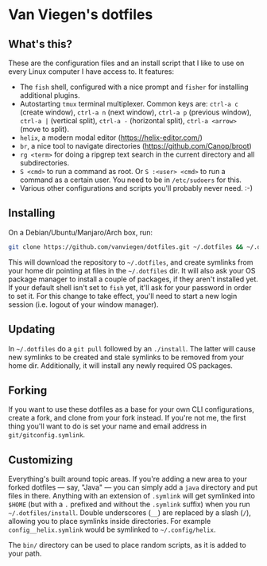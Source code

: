 # Van Viegen's dotfiles

## What's this?

These are the configuration files and an install script that I like to use on every Linux computer I have access to. It features:

- The `fish` shell, configured with a nice prompt and `fisher` for installing additional plugins.
- Autostarting `tmux` terminal multiplexer. Common keys are: `ctrl-a c` (create window), `ctrl-a n` (next window), `ctrl-a p` (previous window), `ctrl-a |` (vertical split), `ctrl-a -` (horizontal split), `ctrl-a <arrow>` (move to split).
- `helix`, a modern modal editor (https://helix-editor.com/)
- `br`, a nice tool to navigate directories (https://github.com/Canop/broot)
- `rg <term>` for doing a ripgrep text search in the current directory and all subdirectories.
- `S <cmd>` to run a command as root. Or `S :<user> <cmd>` to run a command as a certain user. You need to be in `/etc/sudoers` for this.
- Various other configurations and scripts you'll probably never need. :-)

## Installing

On a Debian/Ubuntu/Manjaro/Arch box, run:

```sh
git clone https://github.com/vanviegen/dotfiles.git ~/.dotfiles && ~/.dotfiles/install
```

This will download the repository to `~/.dotfiles`, and create symlinks from your home dir pointing at files in the `~/.dotfiles` dir. It will also ask your OS package manager to install a couple of packages, if they aren't installed yet. If your default shell isn't set to `fish` yet, it'll ask for your password in order to set it. For this change to take effect, you'll need to start a new login session (i.e. logout of your window manager).

## Updating

In `~/.dotfiles` do a `git pull` followed by an `./install`. The latter will cause new symlinks to be created and stale symlinks to be removed from your home dir. Additionally, it will install any newly required OS packages.

## Forking

If you want to use these dotfiles as a base for your own CLI configurations, create a fork, and clone from your fork instead. If you're not me, the first thing you'll want to do is set your name and email address in `git/gitconfig.symlink`.

## Customizing

Everything's built around topic areas. If you're adding a new area to your forked dotfiles — say, "Java" — you can simply add a `java` directory and put files in there. Anything with an extension of `.symlink` will get symlinked into `$HOME` (but with a `.` prefixed and without the `.symlink` suffix) when you run `~/.dotfiles/install`. Double underscores (`__`) are replaced by a slash (`/`), allowing you to place symlinks inside directories. For example `config__helix.symlink` would be symlinked to `~/.config/helix`.

The `bin/` directory can be used to place random scripts, as it is added to your path.
